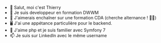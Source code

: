 - 👋 Salut, moi c'est Thierry
- 🌱 Je suis developpeur en formation DWWM
- 👀 J'aimerais enchaîner sur une formation CDA (cherche alternance ! 🙋‍♂️)
- 🖥️ J'ai une appétance particulière pour le backend.
- 💞️ J'aime php et je suis familier avec Symfony 7
- 📫 Je suis sur LinkedIn avec le même username

<!---
ahkhiat/ahkhiat is a ✨ special ✨ repository because its `README.md` (this file) appears on your GitHub profile.
You can click the Preview link to take a look at your changes.
--->
